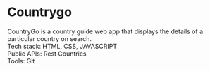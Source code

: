 # Countrygo #

CountryGo is a country guide web app that displays the details of a particular country on search. <br>
Tech stack: HTML, CSS, JAVASCRIPT <br>
Public APIs: Rest Countries <br>
Tools: Git
